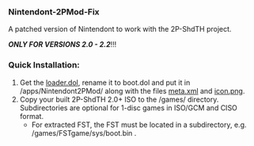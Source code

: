 ### Nintendont-2PMod-Fix
A patched version of Nintendont to work with the 2P-ShdTH project.

***ONLY FOR VERSIONS 2.0 - 2.2***!!!


### Quick Installation:
1. Get the [loader.dol](loader/loader.dol?raw=true), rename it to boot.dol and put it in /apps/Nintendont2PMod/ along with the files [meta.xml](nintendont/meta.xml?raw=true) and [icon.png](nintendont/icon.png?raw=true).
2. Copy your built 2P-ShdTH 2.0+ ISO to the /games/ directory. Subdirectories are optional for 1-disc games in ISO/GCM and CISO format.
   * For extracted FST, the FST must be located in a subdirectory, e.g. /games/FSTgame/sys/boot.bin .
